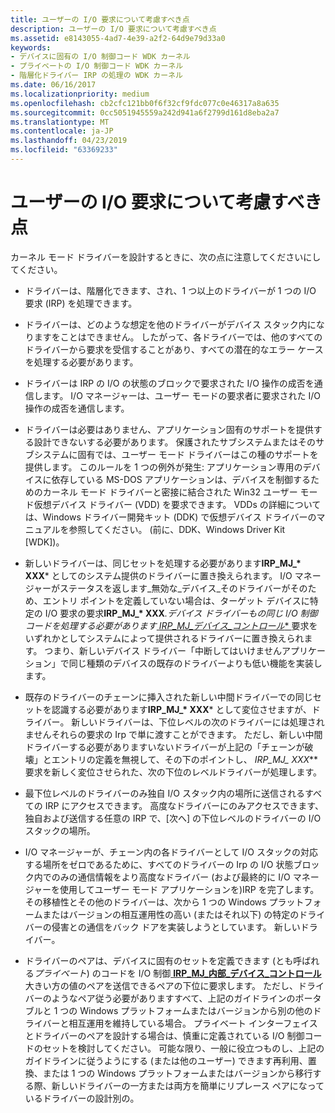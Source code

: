 ```yaml
---
title: ユーザーの I/O 要求について考慮すべき点
description: ユーザーの I/O 要求について考慮すべき点
ms.assetid: e8143055-4ad7-4e39-a2f2-64d9e79d33a0
keywords:
- デバイスに固有の I/O 制御コード WDK カーネル
- プライベートの I/O 制御コード WDK カーネル
- 階層化ドライバー IRP の処理の WDK カーネル
ms.date: 06/16/2017
ms.localizationpriority: medium
ms.openlocfilehash: cb2cfc121bb0f6f32cf9fdc077c0e46317a8a635
ms.sourcegitcommit: 0cc5051945559a242d941a6f2799d161d8eba2a7
ms.translationtype: MT
ms.contentlocale: ja-JP
ms.lasthandoff: 04/23/2019
ms.locfileid: "63369233"
---
```

# <a name="points-to-consider-about-user-io-requests"></a>ユーザーの I/O 要求について考慮すべき点





カーネル モード ドライバーを設計するときに、次の点に注意してくださいにしてください。

- ドライバーは、階層化できます、され、1 つ以上のドライバーが 1 つの I/O 要求 (IRP) を処理できます。

- ドライバーは、どのような想定を他のドライバーがデバイス スタック内になりますをことはできません。 したがって、各ドライバーでは、他のすべてのドライバーから要求を受信することがあり、すべての潜在的なエラー ケースを処理する必要があります。

- ドライバーは IRP の I/O の状態のブロックで要求された I/O 操作の成否を通信します。 I/O マネージャーは、ユーザー モードの要求者に要求された I/O 操作の成否を通信します。

- ドライバーは必要はありません、アプリケーション固有のサポートを提供する設計できないする必要があります。 保護されたサブシステムまたはそのサブシステムに固有では、ユーザー モード ドライバーはこの種のサポートを提供します。 このルールを 1 つの例外が発生: アプリケーション専用のデバイスに依存している MS-DOS アプリケーションは、デバイスを制御するためのカーネル モード ドライバーと密接に結合された Win32 ユーザー モード仮想デバイス ドライバー (VDD) を要求できます。 VDDs の詳細については、Windows ドライバー開発キット (DDK) で仮想デバイス ドライバーのマニュアルを参照してください。 (前に、DDK、Windows Driver Kit \[WDK\])。

- 新しいドライバーは、同じセットを処理する必要があります**IRP\_MJ\_* XXX*** としてのシステム提供のドライバーに置き換えられます。 I/O マネージャーがステータスを返します\_無効な\_デバイス\_そのドライバーがそのため、エントリ ポイントを定義していない場合は、ターゲット デバイスに特定の I/O 要求の要求<strong>IRP\_MJ\_* XXX</strong><em>.デバイス ドライバーもの同じ I/O 制御コードを処理する必要があります[ </em> *IRP\_MJ\_デバイス\_コントロール** ](<https://msdn.microsoft.com/library/windows/hardware/ff550744>)要求をいずれかとしてシステムによって提供されるドライバーに置き換えられます。 つまり、新しいデバイス ドライバー「中断してはいけませんアプリケーション」で同じ種類のデバイスの既存のドライバーよりも低い機能を実装します。

- 既存のドライバーのチェーンに挿入された新しい中間ドライバーでの同じセットを認識する必要があります**IRP\_MJ\_* XXX*** として変位させますが、ドライバー。 新しいドライバーは、下位レベルの次のドライバーには処理されませんそれらの要求の Irp で単に渡すことができます。 ただし、新しい中間ドライバーする必要がありますいないドライバーが上記の「チェーンが破壊」とエントリの定義を無視して、その下のポイントし、 **IRP\_MJ\_* XXX*** 要求を新しく変位させられた、次の下位のレベルドライバーが処理します。

- 最下位レベルのドライバーのみ独自 I/O スタック内の場所に送信されるすべての IRP にアクセスできます。 高度なドライバーにのみアクセスできます、独自および送信する任意の IRP で、[次へ] の下位レベルのドライバーの I/O スタックの場所。

- I/O マネージャーが、チェーン内の各ドライバーとして I/O スタックの対応する場所をゼロであるために、すべてのドライバーの Irp の I/O 状態ブロック内でのみの通信情報をより高度なドライバー (および最終的に I/O マネージャーを使用してユーザー モード アプリケーションを)IRP を完了します。 その移植性とその他のドライバーは、次から 1 つの Windows プラットフォームまたはバージョンの相互運用性の高い (またはそれ以下) の特定のドライバーの侵害との通信をバック ドアを実装しようとしています。 新しいドライバー。

- ドライバーのペアは、デバイスに固有のセットを定義できます (とも呼ばれる*プライベート*) のコードを I/O 制御[ **IRP\_MJ\_内部\_デバイス\_コントロール**](https://msdn.microsoft.com/library/windows/hardware/ff550766)大きい方の値のペアを送信できるペアの下位に要求します。 ただし、ドライバーのようなペア従う必要がありますすべて、上記のガイドラインのポータブルと 1 つの Windows プラットフォームまたはバージョンから別の他のドライバーと相互運用を維持している場合。 プライベート インターフェイスとドライバーのペアを設計する場合は、慎重に定義されている I/O 制御コードのセットを検討してください。 可能な限り、一般に役立つものし、上記のガイドラインに従うようにする (または他のユーザー) できます再利用、置換、または 1 つの Windows プラットフォームまたはバージョンから移行する際、新しいドライバーの一方または両方を簡単にリプレース ペアになっているドライバーの設計別の。

 

 




